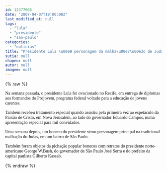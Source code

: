 ```yaml
---
id: 12377605
date: "2007-04-07T19:00:00Z"
last_modified_at: null
tags:
  - "lula"
  - "presidente"
  - "sao-paulo"
categories:
  - "noticias"
title: "Presidente Lula \u00e9 personagem da malha\u00e7\u00e3o de Judas em sub\u00farbio de S\u00e3o Paulo"
sutia: null
chapeu: null
autor: null
imagem: null
---
```

{% raw %}
<p><P><FONT face=Verdana>Na semana passada, o presidente Lula foi </FONT><FONT face=Verdana>ovacionado no Recife, em entrega de diplomas </FONT><FONT face=Verdana>aos formandos do Projovem, programa federal </FONT><FONT face=Verdana>voltado para a educação de jovens carentes.</FONT></P></p>
<p><P><FONT face=Verdana>Também recebeu tratamento especial quando </FONT><FONT face=Verdana>assistiu pela primeira vez ao espetáculo da </FONT><FONT face=Verdana>Paixão de Cristo, em Nova Jerusalém, ao lado </FONT><FONT face=Verdana>do governador Eduardo Campos, numa </FONT><FONT face=Verdana>apresentação especial para mil convidados.</FONT></P></p>
<p><P><FONT face=Verdana>Uma semana depois, um boneco do presidente </FONT><FONT face=Verdana>virou personagem principal na tradicional </FONT><FONT face=Verdana>malhação do Judas, em um bairro de São Paulo.</FONT></P></p>
<p><P><FONT face=Verdana>Também foram objetos da pichação popular </FONT><FONT face=Verdana>bonecos com retratos do presidente </FONT><FONT face=Verdana>norte-americano George W.Bush, do governador </FONT><FONT face=Verdana>de São Paulo José Serra e do prefeito da </FONT><FONT face=Verdana>capital paulista Gilberto Kassab. </FONT></P> </p>
{% endraw %}